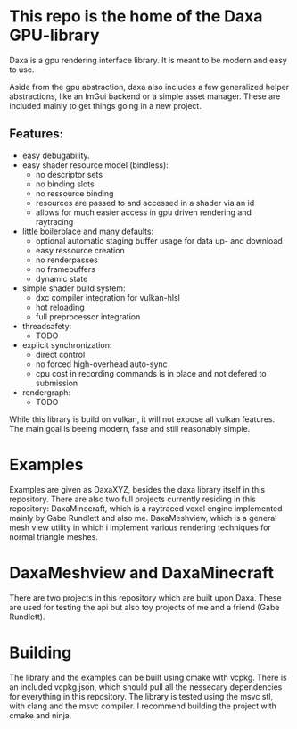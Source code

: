 # This repo is the home of the Daxa GPU-library

Daxa is a gpu rendering interface library. It is meant to be modern and easy to use.

Aside from the gpu abstraction, daxa also includes a few generalized helper abstractions, like an ImGui backend or a simple asset manager. These are included mainly to get things going in a new project.

## Features:

* easy debugability.
* easy shader resource model (bindless):
  * no descriptor sets
  * no binding slots
  * no ressource binding
  * resources are passed to and accessed in a shader via an id
  * allows for much easier access in gpu driven rendering and raytracing
* little boilerplace and many defaults:
  * optional automatic staging buffer usage for data up- and download
  * easy ressource creation
  * no renderpasses
  * no framebuffers
  * dynamic state
* simple shader build system:
  * dxc compiler integration for vulkan-hlsl
  * hot reloading
  * full preprocessor integration
* threadsafety:
  * TODO 
* explicit synchronization:
  * direct control
  * no forced high-overhead auto-sync
  * cpu cost in recording commands is in place and not defered to submission
* rendergraph:
  * TODO

While this library is build on vulkan, it will not expose all vulkan features. The main goal is beeing modern, fase and still reasonably simple.

# Examples
Examples are given as DaxaXYZ, besides the daxa library itself in this repository. There are also two full projects currently residing in this repository:
DaxaMinecraft, which is a raytraced voxel engine implemented mainly by Gabe Rundlett and also me.
DaxaMeshview, which is a general mesh view utility in which i implement various rendering techniques for normal triangle meshes.

# DaxaMeshview and DaxaMinecraft

There are two projects in this repository which are built upon Daxa. These are used for testing the api but also toy projects of me and a friend (Gabe Rundlett).

# Building
The library and the examples can be built using cmake with vcpkg. There is an included vcpkg.json, which should pull all the nessecary dependencies for everything in this repository.
The library is tested using the msvc stl, with clang and the msvc compiler. I recommend building the project with cmake and ninja.
